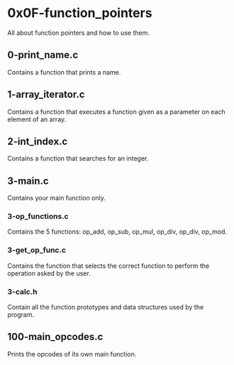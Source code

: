 # 0x0F-function_pointers
All about function pointers and how to use them.

## 0-print_name.c
Contains a function that prints a name.

## 1-array_iterator.c
Contains a function that executes a function given as a parameter on each
element of an array.

## 2-int_index.c
Contains a function that searches for an integer.

## 3-main.c
Contains your main function only.

### 3-op_functions.c
Contains the 5 functions: op_add, op_sub, op_mul, op_div, op_div, op_mod.

### 3-get_op_func.c
Contains the function that selects the correct function to perform the
operation asked by the user.

### 3-calc.h
Contain all the function prototypes and data structures used by the program.

## 100-main_opcodes.c
Prints the opcodes of its own main function.

